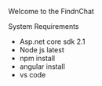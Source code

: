 Welcome to the FindnChat 


System Requirements

- Asp.net core sdk 2.1
- Node js latest
- npm install
- angular install
- vs code
